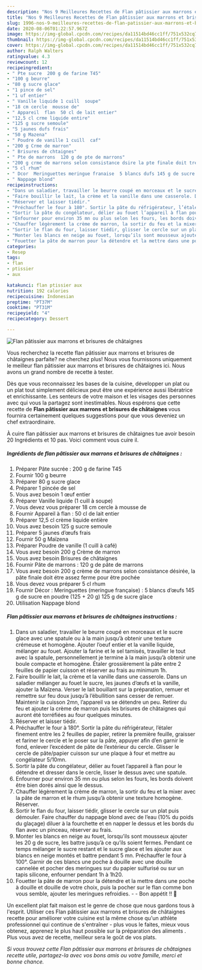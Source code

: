 ```yaml
---
description: "Nos 9 Meilleures Recettes de Flan pâtissier aux marrons et brisures de châtaignes"
title: "Nos 9 Meilleures Recettes de Flan pâtissier aux marrons et brisures de châtaignes"
slug: 1996-nos-9-meilleures-recettes-de-flan-patissier-aux-marrons-et-brisures-de-chataignes
date: 2020-08-06T01:22:57.967Z
image: https://img-global.cpcdn.com/recipes/da11514bd46cc1ff/751x532cq70/flan-patissier-aux-marrons-et-brisures-de-chataignes-photo-principale-de-la-recette.jpg
thumbnail: https://img-global.cpcdn.com/recipes/da11514bd46cc1ff/751x532cq70/flan-patissier-aux-marrons-et-brisures-de-chataignes-photo-principale-de-la-recette.jpg
cover: https://img-global.cpcdn.com/recipes/da11514bd46cc1ff/751x532cq70/flan-patissier-aux-marrons-et-brisures-de-chataignes-photo-principale-de-la-recette.jpg
author: Ralph Walters
ratingvalue: 4.3
reviewcount: 12
recipeingredient:
- " Pte sucre  200 g de farine T45"
- "100 g beurre"
- "80 g sucre glace"
- "1 pince de sel"
- "1 uf entier"
- " Vanille liquide 1 cuill  soupe"
- "18 cm cercle  mousse de"
- " Appareil  flan  50 cl de lait entier"
- "12,5 cl crme liquide entire"
- "125 g sucre semoule"
- "5 jaunes dufs frais"
- "50 g Mazena"
- " Poudre de vanille 1 cuill  caf"
- "200 g Crme de marron"
- " Brisures de chtaignes"
- " Pte de marrons  120 g de pte de marrons"
- "200 g crme de marrons selon consistance dsire la pte finale doit tre assez ferme pour tre poche"
- "5 cl rhum"
- " Dcor  Meringuettes meringue franaise  5 blancs dufs 145 g de sucre en poudre 125  20 g 125 g de sucre glace"
- " Nappage blond"
recipeinstructions:
- "Dans un saladier, travailler le beurre coupé en morceaux et le sucre glace avec une spatule ou à la main jusqu’à obtenir une texture crémeuse et homogène. Ajouter l’oeuf entier et la vanille liquide, mélanger au fouet. Ajouter la farine et le sel tamisés, travailler le tout avec la spatule, personnellement je termine à la main jusqu’à obtenir une boule compacte et homogène. Étaler grossièrement la pâte entre 2 feuilles de papier cuisson et réserver au frais au minimum 1h."
- "Faire bouillir le lait, la crème et la vanille dans une casserole. Dans un saladier mélanger au fouet le sucre, les jaunes d’œufs et la vanille, ajouter la Maïzena. Verser le lait bouillant sur la préparation, remuer et remettre sur feu doux jusqu’à l’ébullition sans cesser de remuer. Maintenir la cuisson 2mn, l’appareil va se détendre un peu. Retirer du feu et ajouter la crème de marron puis les brisures de châtaignes qui auront été torréfiées au four quelques minutes."
- "Réserver et laisser tiédir."
- "Préchauffer le four à 180°. Sortir la pâte du réfrigérateur, l’étaler finement entre les 2 feuilles de papier, retirer la première feuille, graisser et fariner le cercle et le poser sur la pâte, appuyer afin d’en garnir le fond, enlever l’excédent de pâte de l’extérieur du cercle. Glisser le cercle de pâte/papier cuisson sur une plaque à four et mettre au congélateur 5/10mn."
- "Sortir la pâte du congélateur, délier au fouet l’appareil à flan pour le détendre et dresser dans le cercle, lisser le dessus avec une spatule."
- "Enfourner pour environ 35 mn ou plus selon les fours, les bords doivent être bien dorés ainsi que le dessus."
- "Chauffer légèrement la crème de marron, la sortir du feu et la mixer avec la pâte de marron et le rhum jusqu’à obtenir une texture homogène. Réserver."
- "Sortir le flan du four, laisser tiédir, glisser le cercle sur un plat puis démouler. Faire chauffer du nappage blond avec de l’eau (10% du poids du glaçage) diluer à la fourchette et en napper le dessus et les bords du flan avec un pinceau, réserver au frais."
- "Monter les blancs en neige au fouet, lorsqu’ils sont mousseux ajouter les 20 g de sucre, les battre jusqu’à ce qu’ils soient fermes. Pendant ce temps mélanger le sucre restant et le sucre glace et les ajouter aux blancs en neige montés et battre pendant 5 mn. Préchauffer le four à 100°. Garnir de ces blancs une poche à douille avec une douille cannelée et pocher des meringues sur du papier sulfurisé ou sur un tapis silicone, enfourner pendant 1h à 1h20."
- "Fouetter la pâte de marron pour la détendre et la mettre dans une poche à douille et douille de votre choix, puis la pocher sur le flan comme bon vous semble, ajouter les meringues refroidies.  Bon appétit !! 🍴"
categories:
- Resep
tags:
- flan
- ptissier
- aux

katakunci: flan ptissier aux 
nutrition: 192 calories
recipecuisine: Indonesian
preptime: "PT37M"
cooktime: "PT31M"
recipeyield: "4"
recipecategory: Dessert

---
```



![Flan pâtissier aux marrons et brisures de châtaignes](https://img-global.cpcdn.com/recipes/da11514bd46cc1ff/751x532cq70/flan-patissier-aux-marrons-et-brisures-de-chataignes-photo-principale-de-la-recette.jpg)

Vous recherchez la recette flan pâtissier aux marrons et brisures de châtaignes parfaite? ne cherchez plus! Nous vous fournissons uniquement le meilleur flan pâtissier aux marrons et brisures de châtaignes ici. Nous avons un grand nombre de recette à tester.

Dès que vous reconnaissez les bases de la cuisine, développer un plat ou un plat tout simplement délicieux peut être une expérience aussi libératrice et enrichissante. Les senteurs de votre maison et les visages des personnes avec qui vous la partagez sont inestimables. Nous espérons que cette recette de <strong> Flan pâtissier aux marrons et brisures de châtaignes </strong> vous fournira certainement quelques suggestions pour que vous deveniez un chef extraordinaire.

<!--inarticleads1-->

À cuire flan pâtissier aux marrons et brisures de châtaignes tue avoir besoin 20 Ingrédients et 10 pas. Voici comment vous cuire il.

##### Ingrédients de flan pâtissier aux marrons et brisures de châtaignes :

1. Préparer  Pâte sucrée : 200 g de farine T45
1. Fournir 100 g beurre
1. Préparer 80 g sucre glace
1. Préparer 1 pincée de sel
1. Vous avez besoin 1 œuf entier
1. Préparer  Vanille liquide (1 cuill à soupe)
1. Vous devez vous préparer 18 cm cercle à mousse de
1. Fournir  Appareil à flan : 50 cl de lait entier
1. Préparer 12,5 cl crème liquide entière
1. Vous avez besoin 125 g sucre semoule
1. Préparer 5 jaunes d’œufs frais
1. Fournir 50 g Maïzena
1. Préparer  Poudre de vanille (1 cuill à café)
1. Vous avez besoin 200 g Crème de marron
1. Vous avez besoin  Brisures de châtaignes
1. Fournir  Pâte de marrons : 120 g de pâte de marrons
1. Vous avez besoin 200 g crème de marrons selon consistance désirée, la pâte finale doit étre assez ferme pour être pochée
1. Vous devez vous préparer 5 cl rhum
1. Fournir  Décor : Meringuettes (meringue française) : 5 blancs d’œufs 145 g de sucre en poudre (125 + 20 g) 125 g de sucre glace
1. Utilisation  Nappage blond




<!--inarticleads2-->

##### Flan pâtissier aux marrons et brisures de châtaignes instructions :

1. Dans un saladier, travailler le beurre coupé en morceaux et le sucre glace avec une spatule ou à la main jusqu’à obtenir une texture crémeuse et homogène. Ajouter l’oeuf entier et la vanille liquide, mélanger au fouet. Ajouter la farine et le sel tamisés, travailler le tout avec la spatule, personnellement je termine à la main jusqu’à obtenir une boule compacte et homogène. Étaler grossièrement la pâte entre 2 feuilles de papier cuisson et réserver au frais au minimum 1h.
1. Faire bouillir le lait, la crème et la vanille dans une casserole. Dans un saladier mélanger au fouet le sucre, les jaunes d’œufs et la vanille, ajouter la Maïzena. Verser le lait bouillant sur la préparation, remuer et remettre sur feu doux jusqu’à l’ébullition sans cesser de remuer. Maintenir la cuisson 2mn, l’appareil va se détendre un peu. Retirer du feu et ajouter la crème de marron puis les brisures de châtaignes qui auront été torréfiées au four quelques minutes.
1. Réserver et laisser tiédir.
1. Préchauffer le four à 180°. Sortir la pâte du réfrigérateur, l’étaler finement entre les 2 feuilles de papier, retirer la première feuille, graisser et fariner le cercle et le poser sur la pâte, appuyer afin d’en garnir le fond, enlever l’excédent de pâte de l’extérieur du cercle. Glisser le cercle de pâte/papier cuisson sur une plaque à four et mettre au congélateur 5/10mn.
1. Sortir la pâte du congélateur, délier au fouet l’appareil à flan pour le détendre et dresser dans le cercle, lisser le dessus avec une spatule.
1. Enfourner pour environ 35 mn ou plus selon les fours, les bords doivent être bien dorés ainsi que le dessus.
1. Chauffer légèrement la crème de marron, la sortir du feu et la mixer avec la pâte de marron et le rhum jusqu’à obtenir une texture homogène. Réserver.
1. Sortir le flan du four, laisser tiédir, glisser le cercle sur un plat puis démouler. Faire chauffer du nappage blond avec de l’eau (10% du poids du glaçage) diluer à la fourchette et en napper le dessus et les bords du flan avec un pinceau, réserver au frais.
1. Monter les blancs en neige au fouet, lorsqu’ils sont mousseux ajouter les 20 g de sucre, les battre jusqu’à ce qu’ils soient fermes. Pendant ce temps mélanger le sucre restant et le sucre glace et les ajouter aux blancs en neige montés et battre pendant 5 mn. Préchauffer le four à 100°. Garnir de ces blancs une poche à douille avec une douille cannelée et pocher des meringues sur du papier sulfurisé ou sur un tapis silicone, enfourner pendant 1h à 1h20.
1. Fouetter la pâte de marron pour la détendre et la mettre dans une poche à douille et douille de votre choix, puis la pocher sur le flan comme bon vous semble, ajouter les meringues refroidies. -  - Bon appétit !! 🍴




<!--inarticleads1-->

<p>
Un excellent plat fait maison est le genre de chose que nous gardons tous à l'esprit. Utiliser ces Flan pâtissier aux marrons et brisures de châtaignes recette pour améliorer votre cuisine est la même chose qu'un athlète professionnel qui continue de s'entraîner - plus vous le faites, mieux vous obtenez, apprenez le plus haut possible sur la préparation des aliments . Plus vous avez de recette, meilleur sera le goût de vos plats.
</p>

<p>
<i>Si vous trouvez cette Flan pâtissier aux marrons et brisures de châtaignes recette utile, partagez-la avec vos bons amis ou votre famille, merci et bonne chance.</i>
</p>
